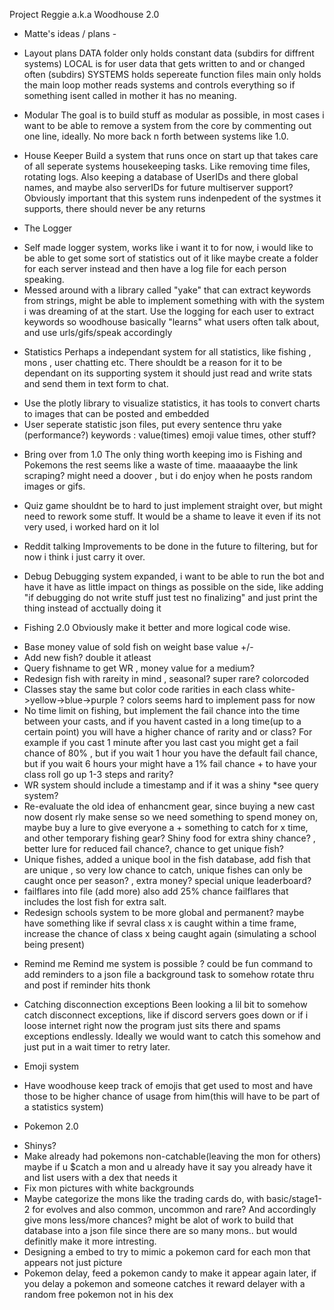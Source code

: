 Project Reggie a.k.a Woodhouse 2.0

- Matte's ideas / plans -

* Layout plans
DATA folder only holds constant data (subdirs for diffrent systems)
LOCAL is for user data that gets written to and or changed often (subdirs)
SYSTEMS holds sepereate function files
main only holds the main loop
mother reads systems and controls everything so if something isent called in mother it has no meaning.

* Modular
The goal is to build stuff as modular as possible, in most cases i want to be able to remove a system from the core
by commenting out one line, ideally.
No more back n forth between systems like 1.0.

* House Keeper
Build a system that runs once on start up that takes care of all seperate systems housekeeping tasks.
Like removing time files, rotating logs.
Also keeping a database of UserIDs and there global names, and maybe also serverIDs for future multiserver support?
Obviously important that this system runs indenpedent of the systmes it supports, there should never be any returns

* The Logger
- Self made logger system, works like i want it to for now, i would like to be able to get some sort of statistics out of it
like maybe create a folder for each server instead and then have a log file for each person speaking.
- Messed around with a library called "yake" that can extract keywords from strings, might be able to implement 
something with with the system i was dreaming of at the start. Use the logging for each user to extract keywords
so woodhouse basically "learns" what users often talk about, and use urls/gifs/speak accordingly

* Statistics
Perhaps a independant system for all statistics, like fishing , mons , user chatting etc.
There shouldt be a reason for it to be dependant on its supporting system it should just read and write stats
and send them in text form to chat.
- Use the plotly library to visualize statistics, it has tools to convert charts to images that can be posted and embedded
- User seperate statistic json files, put every sentence thru yake (performance?) keywords : value(times)
emoji value times, other stuff?


* Bring over from 1.0
The only thing worth keeping imo is Fishing and Pokemons the rest seems like a waste of time.
maaaaaybe the link scraping? might need a doover , but i do enjoy when he posts random images or gifs.
- Quiz game shouldnt be to hard to just implement straight over, but might need to rework some stuff.
It would be a shame to leave it even if its not very used, i worked hard on it lol

* Reddit talking
Improvements to be done in the future to filtering, but for now i think i just carry it over.

* Debug
Debugging system expanded, i want to be able to run the bot and have it have as little impact on things as possible
on the side, like adding "if debugging do not write stuff just test no finalizing" and just print the thing instead
of acctually doing it

* Fishing 2.0
Obviously make it better and more logical code wise.
- Base money value of sold fish on weight base value +/-
- Add new fish? double it atleast
- Query fishname to get WR , money value for a medium?
- Redesign fish with rareity in mind , seasonal? super rare? colorcoded 
- Classes stay the same but color code rarities in each class white->yellow->blue->purple ? colors seems hard to
implement pass for now
- No time limit on fishing, but implement the fail chance into the time between your casts, and if you havent casted in 
a long time(up to a certain point) you will have a higher chance of rarity and or class?
For example if you cast 1 minute after you last cast you might get a fail chance of 80% , but if you wait 1 hour you
have the default fail chance, but if you wait 6 hours your might have a 1% fail chance + to have your class roll go up
1-3 steps and rarity?
- WR system should include a timestamp and if it was a shiny *see query system?
- Re-evaluate the old idea of enhancment gear, since buying a new cast now dosent rly make sense so we need something
to spend money on, maybe buy a lure to give everyone a + something to catch for x time, and other temporary fishing gear?
Shiny food for extra shiny chance? , better lure for reduced fail chance?, chance to get unique fish?
- Unique fishes, added a unique bool in the fish database, add fish that are unique , so very low chance to catch,
unique fishes can only be caught once per season? , extra money? special unique leaderboard?
- failflares into file (add more) also add 25% chance failflares that includes the lost fish for extra salt.
- Redesign schools system to be more global and permanent? maybe have something like if sevral class x is caught within
a time frame, increase the chance of class x being caught again (simulating a school being present)

* Remind me
Remind me system is possible ? could be fun
command to add reminders to a json file
a background task to somehow rotate thru and post if reminder hits thonk

* Catching disconnection exceptions
Been looking a lil bit to somehow catch disconnect exceptions, like if discord servers goes down or if i loose internet
right now the program just sits there and spams exceptions endlessly.
Ideally we would want to catch this somehow and just put in a wait timer to retry later.

* Emoji system
- Have woodhouse keep track of emojis that get used to most and have those to be higher chance of usage from
him(this will have to be part of a statistics system)

* Pokemon 2.0
- Shinys?
- Make already had pokemons non-catchable(leaving the mon for others) maybe if u $catch a mon and u already have it
say you already have it and list users with a dex that needs it
- Fix mon pictures with white backgrounds
- Maybe categorize the mons like the trading cards do, with basic/stage1-2 for evolves and also common, uncommon and rare?
And accordingly give mons less/more chances? might be alot of work to build that database into a json file since there
are so many mons.. but would definitly make it more intresting.
- Designing a embed to try to mimic a pokemon card for each mon that appears not just picture
- Pokemon delay, feed a pokemon candy to make it appear again later, if you delay a pokemon and someone catches it
reward delayer with a random free pokemon not in his dex
